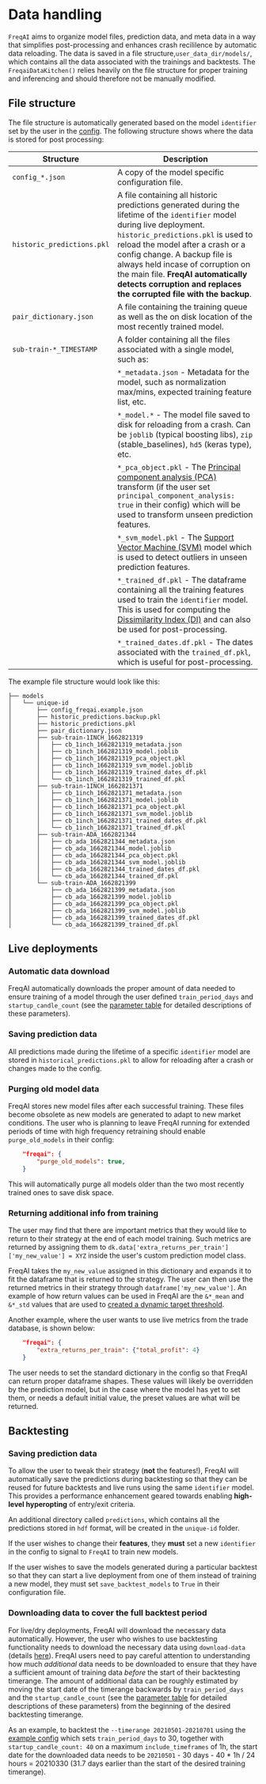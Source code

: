 # Data handling

`FreqAI` aims to organize model files, prediction data, and meta data in a way that simplifies post-processing and enhances crash recililence by automatic data reloading. The data is saved in a file structure,`user_data_dir/models/`, which contains all the data associated with the trainings and backtests. The `FreqaiDataKitchen()` relies heavily on the file structure for proper training and inferencing and should therefore not be manually modified.

## File structure

The file structure is automatically generated based on the model `identifier` set by the user in the [config](freqai-configuration.md#setting-up-the-configuration-file). The following structure shows where the data is stored for post processing:

| Structure | Description |
|-----------|-------------|
| `config_*.json` | A copy of the model specific configuration file. |
| `historic_predictions.pkl` | A file containing all historic predictions generated during the lifetime of the `identifier` model during live deployment. `historic_predictions.pkl` is used to reload the model after a crash or a config change. A backup file is always held incase of corruption on the main file. **FreqAI automatically detects corruption and replaces the corrupted file with the backup**. |
| `pair_dictionary.json` | A file containing the training queue as well as the on disk location of the most recently trained model. |
| `sub-train-*_TIMESTAMP` | A folder containing all the files associated with a single model, such as: <br>
|| `*_metadata.json` - Metadata for the model, such as normalization max/mins, expected training feature list, etc. <br>
|| `*_model.*` - The model file saved to disk for reloading from a crash. Can be `joblib` (typical boosting libs), `zip` (stable_baselines), `hd5` (keras type), etc. <br>
|| `*_pca_object.pkl` - The [Principal component analysis (PCA)](freqai-feature-engineering.md#data-dimensionality-reduction-with-principal-component-analysis) transform (if the user set `principal_component_analysis: true` in their config) which will be used to transform unseen prediction features. <br>
|| `*_svm_model.pkl` - The [Support Vector Machine (SVM)](freqai-outlier-detection.md#identifying-outliers-using-a-support-vector-machine-svm) model which is used to detect outliers in unseen prediction features. <br>
|| `*_trained_df.pkl` - The dataframe containing all the training features used to train the `identifier` model. This is used for computing the [Dissimilarity Index (DI)](freqai-outlier-detection.md#identifying-outliers-with-the-dissimilarity-index-di) and can also be used for post-processing. <br>
|| `*_trained_dates.df.pkl` - The dates associated with the `trained_df.pkl`, which is useful for post-processing. |

The example file structure would look like this:

```
├── models
│   └── unique-id
│       ├── config_freqai.example.json
│       ├── historic_predictions.backup.pkl
│       ├── historic_predictions.pkl
│       ├── pair_dictionary.json
│       ├── sub-train-1INCH_1662821319
│       │   ├── cb_1inch_1662821319_metadata.json
│       │   ├── cb_1inch_1662821319_model.joblib
│       │   ├── cb_1inch_1662821319_pca_object.pkl
│       │   ├── cb_1inch_1662821319_svm_model.joblib
│       │   ├── cb_1inch_1662821319_trained_dates_df.pkl
│       │   └── cb_1inch_1662821319_trained_df.pkl
│       ├── sub-train-1INCH_1662821371
│       │   ├── cb_1inch_1662821371_metadata.json
│       │   ├── cb_1inch_1662821371_model.joblib
│       │   ├── cb_1inch_1662821371_pca_object.pkl
│       │   ├── cb_1inch_1662821371_svm_model.joblib
│       │   ├── cb_1inch_1662821371_trained_dates_df.pkl
│       │   └── cb_1inch_1662821371_trained_df.pkl
│       ├── sub-train-ADA_1662821344
│       │   ├── cb_ada_1662821344_metadata.json
│       │   ├── cb_ada_1662821344_model.joblib
│       │   ├── cb_ada_1662821344_pca_object.pkl
│       │   ├── cb_ada_1662821344_svm_model.joblib
│       │   ├── cb_ada_1662821344_trained_dates_df.pkl
│       │   └── cb_ada_1662821344_trained_df.pkl
│       └── sub-train-ADA_1662821399
│           ├── cb_ada_1662821399_metadata.json
│           ├── cb_ada_1662821399_model.joblib
│           ├── cb_ada_1662821399_pca_object.pkl
│           ├── cb_ada_1662821399_svm_model.joblib
│           ├── cb_ada_1662821399_trained_dates_df.pkl
│           └── cb_ada_1662821399_trained_df.pkl
```

## Live deployments

### Automatic data download

FreqAI automatically downloads the proper amount of data needed to ensure training of a model through the user defined `train_period_days` and `startup_candle_count` (see the [parameter table](freqai-parameter-table.md) for detailed descriptions of these parameters). 

### Saving prediction data

All predictions made during the lifetime of a specific `identifier` model are stored in `historical_predictions.pkl` to allow for reloading after a crash or changes made to the config.

### Purging old model data

FreqAI stores new model files after each successful training. These files become obsolete as new models are generated to adapt to new market conditions. The user who is planning to leave FreqAI running for extended periods of time with high frequency retraining should enable `purge_old_models` in their config:

```json
    "freqai": {
        "purge_old_models": true,
    }
```

This will automatically purge all models older than the two most recently trained ones to save disk space.

### Returning additional info from training

The user may find that there are important metrics that they would like to return to their strategy at the end of each model training. Such metrics are returned by assigning them to `dk.data['extra_returns_per_train']['my_new_value'] = XYZ` inside the user's custom prediction model class. 

FreqAI takes the `my_new_value` assigned in this dictionary and expands it to fit the dataframe that is returned to the strategy. The user can then use the returned metrics in their strategy through `dataframe['my_new_value']`. An example of how return values can be used in FreqAI are the `&*_mean` and `&*_std` values that are used to [created a dynamic target threshold](freqai-configuration.md#creating-a-dynamic-target-threshold).

Another example, where the user wants to use live metrics from the trade database, is shown below:

```json
    "freqai": {
        "extra_returns_per_train": {"total_profit": 4}
    }
```

The user needs to set the standard dictionary in the config so that FreqAI can return proper dataframe shapes.  These values will likely be overridden by the prediction model, but in the case where the model has yet to set them, or needs a default initial value, the preset values are what will be returned.

## Backtesting 

### Saving prediction data

To allow the user to tweak their strategy (**not** the features!), FreqAI will automatically save the predictions during backtesting so that they can be reused for future backtests and live runs using the same `identifier` model. This provides a performance enhancement geared towards enabling **high-level hyperopting** of entry/exit criteria. 

An additional directory called `predictions`, which contains all the predictions stored in `hdf` format, will be created in the `unique-id` folder. 

If the user wishes to change their **features**, they **must** set a new `identifier` in the config to signal to `FreqAI` to train new models. 

If the user wishes to save the models generated during a particular backtest so that they can start a live deployment from one of them instead of training a new model, they must set `save_backtest_models` to `True` in their configuration file.

### Downloading data to cover the full backtest period

For live/dry deployments, FreqAI will download the necessary data automatically. However, the user who wishes to use backtesting functionality needs to download the necessary data using `download-data` (details [here](data-download.md#data-downloading)). FreqAI users need to pay careful attention to understanding how much *additional* data needs to be downloaded to ensure that they have a sufficient amount of training data *before* the start of their backtesting timerange. The amount of additional data can be roughly estimated by moving the start date of the timerange backwards by `train_period_days` and the `startup_candle_count` (see the [parameter table](freqai-parameter-table.md) for detailed descriptions of these parameters) from the beginning of the desired backtesting timerange. 

As an example, to backtest the `--timerange 20210501-20210701` using the [example config](freqai-configuration.md#setting-up-the-configuration-file) which sets `train_period_days` to 30, together with `startup_candle_count: 40` on a maximum `include_timeframes` of 1h, the start date for the downloaded data needs to be `20210501` - 30 days - 40 * 1h / 24 hours = 20210330 (31.7 days earlier than the start of the desired training timerange).
